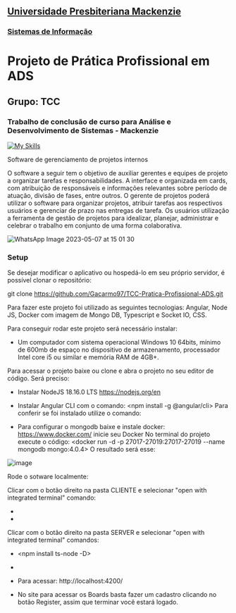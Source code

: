 <h2><a href= "https://www.mackenzie.br">Universidade Presbiteriana Mackenzie</a></h2>
<h3><a href= "https://www.mackenzie.br/graduacao/sao-paulo-higienopolis/sistemas-de-informacao">Sistemas de Informação</a></h3>

# Projeto de Prática Profissional em ADS
## Grupo: TCC
### Trabalho de conclusão de curso para Análise e Desenvolvimento de Sistemas - Mackenzie

[![My Skills](https://skillicons.dev/icons?i=js,html,css,java,mongodb)](https://skillicons.dev)

Software de gerenciamento de projetos internos 

O software a seguir tem o objetivo de auxiliar gerentes e equipes de projeto a organizar tarefas e responsabilidades. A interface e organizada em cards, com atribuição de responsáveis e informações relevantes sobre período de atuação, divisão de fases, entre outros. O gerente de projetos poderá utilizar o software para organizar projetos, atribuir tarefas aos respectivos usuários e gerenciar de prazo nas entregas de tarefa. Os usuários utilização a ferramenta de gestão de projetos para idealizar, planejar, administrar e celebrar o trabalho em conjunto de uma forma colaborativa. 

![WhatsApp Image 2023-05-07 at 15 01 30](https://user-images.githubusercontent.com/68711721/236701844-42ca6a0f-d415-4db2-8a3d-67aae19cc4a6.jpeg)

### Setup

Se desejar modificar o aplicativo ou hospedá-lo em seu próprio servidor, é possível clonar o repositório: 

git clone https://github.com/Gacarmo97/TCC-Pratica-Profissional-ADS.git

Para fazer este projeto foi utilizado as seguintes tecnologias:
Angular, Node JS, Docker com imagem de Mongo DB, Typescript e Socket IO, CSS.

Para conseguir rodar este projeto será necessário instalar:
- Um computador com sistema operacional Windows 10 64bits, mínimo de 600mb de espaço no dispositivo de armazenamento, processador Intel core i5 ou similar e memória RAM de 4GB+.

Para acessar o projeto baixe ou clone e abra o projeto no seu editor de código. 
Será preciso:
- Instalar NodeJS 18.16.0 LTS
https://nodejs.org/en

- Instalar Angular CLI com o comando: 
<npm install -g @angular/cli>
Para conferir se foi instalado utilize o comando:
*<ng version>*

- Para configurar o mongodb baixe e instale docker:
https://www.docker.com/
inicie seu Docker
No terminal do projeto execute o código:
<docker  run -d -p 27017-27019:27017-27019 --name mongodb mongo:4.0.4>
O resultado será esse:

![image](https://github.com/Gacarmo97/TCC-Pratica-Profissional-ADS/assets/125417804/46f2ba4c-525e-4f23-8b19-0c4fed83ee40)

Rode o sotware localmente: 

Clicar com o botão direito na pasta CLIENTE e selecionar "open with integrated terminal"
comando: 
- <npm install>
- <npm start>

Clicar com o botão direito na pasta SERVER e selecionar "open with integrated terminal"
comandos: 
- <npm install ts-node -D>
- <npm start>

- Para acessar:
http://localhost:4200/

- No site para acessar os Boards basta fazer um cadastro clicando no botão Register, assim que terminar você estará logado.



